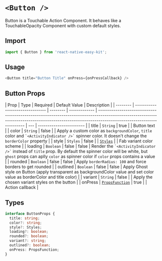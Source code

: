 # `<Button />`

Button is a Touchable Action Component. It behaves like a TouchableOpacity Component with custom default styles.

## Import

```ts
import { Button } from 'react-native-easy-kit';
```

## Usage

```ts
<Button title="Button Title" onPress={onPressCallback} />
```

## Button Props

| Prop     | Type                             | Required | Default Value | Description                                                                                                                                                                                          |
| -------- | -------------------------------- | -------- | ------------- | ---------------------------------------------------------------------------------------------------------------------------------------------------------------------------------------------------- | --- | ------------------------ |
| title    | `String`                         | true     |               | Button text                                                                                                                                                                                          |
| color    | `String`                         | false    |               | Apply a custom color as `backgroundColor`, `title` color and `` `<ActivityIndicator />` `` spinner color. It doesn't change the `borderColor` property                                               |
| style    | `Styles`                         | false    |               | [`Styles`](docs/Types.md)                                                                                                                                                                            |     | Fab variant color scheme |
| loading  | `Boolean`                        | false    | false         | Render the `` `<ActivityIndicator />` `` instead of `title` prop. By default the spinner color will be white, but `ghost` props can aplly `color` as spinner color if `color` props contains a value |
| rounded  | `Boolean`                        | false    | false         | Apply `borderRadius: 100` and force borders to get rounded                                                                                                                                           |
| outlined | `Boolean`                        | false    | false         | Apply Ghost style on Button (apply transparent as backgroundColor value and set color value as borderColor and title color)                                                                          |
| variant  | `String`                         | false    |               | Apply the chosen variant styles on the button                                                                                                                                                        |
| onPress  | [`PropsFunction`](docs/Types.md) | true     |               | Action callback                                                                                                                                                                                      |

## Types

```ts
interface ButtonProps {
  title: string;
  color?: string;
  style?: Styles;
  loading?: boolean;
  rounded?: boolean;
  variant?: string;
  outlined?: boolean;
  onPress: PropsFunction;
}
```
